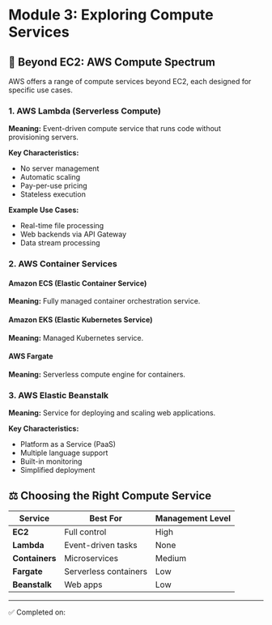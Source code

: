 # Module 3: Exploring Compute Services

## 🚀 Beyond EC2: AWS Compute Spectrum

AWS offers a range of compute services beyond EC2, each designed for specific use cases.

### 1. AWS Lambda (Serverless Compute)
**Meaning:** Event-driven compute service that runs code without provisioning servers.

**Key Characteristics:**
- No server management
- Automatic scaling
- Pay-per-use pricing
- Stateless execution

**Example Use Cases:**
- Real-time file processing
- Web backends via API Gateway
- Data stream processing

### 2. AWS Container Services
#### Amazon ECS (Elastic Container Service)
**Meaning:** Fully managed container orchestration service.

#### Amazon EKS (Elastic Kubernetes Service)  
**Meaning:** Managed Kubernetes service.

#### AWS Fargate
**Meaning:** Serverless compute engine for containers.

### 3. AWS Elastic Beanstalk
**Meaning:** Service for deploying and scaling web applications.

**Key Characteristics:**
- Platform as a Service (PaaS)
- Multiple language support
- Built-in monitoring
- Simplified deployment

## ⚖️ Choosing the Right Compute Service

| Service | Best For | Management Level |
|---------|----------|------------------|
| **EC2** | Full control | High |
| **Lambda** | Event-driven tasks | None |
| **Containers** | Microservices | Medium |
| **Fargate** | Serverless containers | Low |
| **Beanstalk** | Web apps | Low |

---
✅ Completed on: 

